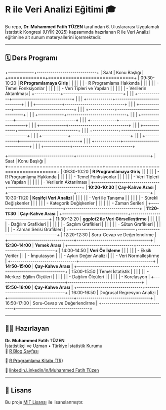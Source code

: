# R ile Veri Analizi Eğitimi 🎓

Bu repo, **Dr. Muhammed Fatih TÜZEN** tarafından 6. Uluslararası Uygulamalı İstatistik Kongresi (UYİK-2025) kapsamında hazırlanan R ile Veri Analizi eğitimine ait sunum materyallerini içermektedir.

------------------------------------------------------------------------

## 🗓️ Ders Programı

+-------------+------------------------------+
| Saat        | Konu Başlığı                 |
+=============+==============================+
| 09:30-10:20 | **R Programlamaya Giriş**    |
|             |                              |
|             | -   R Programlama Hakkında   |
|             |                              |
|             | -   Temel Fonksiyonlar       |
|             |                              |
|             | -   Veri Tipleri ve Yapıları |
|             |                              |
|             | -   Verilerin Aktarılması    |
+-------------+------------------------------+
|             |                              |
+-------------+------------------------------+
|             |                              |
+-------------+------------------------------+
|             |                              |
+-------------+------------------------------+
|             |                              |
+-------------+------------------------------+
|             |                              |
+-------------+------------------------------+
|             |                              |
+-------------+------------------------------+
|             |                              |
+-------------+------------------------------+
|             |                              |
+-------------+------------------------------+
|             |                              |
+-------------+------------------------------+
|             |                              |
+-------------+------------------------------+
|             |                              |
+-------------+------------------------------+
|             |                              |
+-------------+------------------------------+
|             |                              |
+-------------+------------------------------+
|             |                              |
+-------------+------------------------------+
|             |                              |
+-------------+------------------------------+

+---------------------------------+-------------------------------------+
| Saat                            | Konu Başlığı                        |
+=================================+=====================================+
| 09:30-10:20                     | **R Programlamaya Giriş**           |
|                                 |                                     |
|                                 | -   R Programlama Hakkında          |
|                                 |                                     |
|                                 | -   Temel Fonksiyonlar              |
|                                 |                                     |
|                                 | -   Veri Tipleri ve Yapıları        |
|                                 |                                     |
|                                 | -   Verilerin Aktarılması           |
+---------------------------------+-------------------------------------+
| **10:20-10:30**                 | **Çay-Kahve Arası**                 |
+---------------------------------+-------------------------------------+
| 10:30-11:20                     | **Keşifçi Veri Analizi**            |
|                                 |                                     |
|                                 | -   Veri ile Tanışma                |
|                                 |                                     |
|                                 | -   Sürekli Değişkenler             |
|                                 |                                     |
|                                 | -   Kategorik Değişkenler           |
|                                 |                                     |
|                                 | -   Zaman Serileri                  |
+---------------------------------+-------------------------------------+
| **11:20-11:30**                 | **Çay-Kahve Arası**                 |
+---------------------------------+-------------------------------------+
| 11:30-12:20                     | **ggplot2 ile Veri Görselleştirme** |
|                                 |                                     |
|                                 | -   Dağılım Grafikleri              |
|                                 |                                     |
|                                 | -   Saçılım Grafikleri              |
|                                 |                                     |
|                                 | -   Sütun Grafikleri                |
|                                 |                                     |
|                                 | -   Zaman Serisi Grafikleri         |
+---------------------------------+-------------------------------------+
| 12:20-12:30                     | Soru-Cevap ve Değerlendirme         |
+---------------------------------+-------------------------------------+
| **12:30-14:00**                 | **Yemek Arası**                     |
+---------------------------------+-------------------------------------+
| 14:00-14:50                     | **Veri Ön İşleme**                  |
|                                 |                                     |
|                                 | -   Eksik Veriler                   |
|                                 | -   İmputasyon                      |
|                                 | -   Aykırı Değer Analizi            |
|                                 | -   Veri Normalleştirme             |
+---------------------------------+-------------------------------------+
| **14:50-15:00**                 | **Çay-Kahve Arası**                 |
+---------------------------------+-------------------------------------+
| 15:00-15:50                     | Temel İstatistik                    |
|                                 |                                     |
|                                 | -   Merkezi Eğilim Ölçüleri         |
|                                 |                                     |
|                                 | -   Dağılım Ölçüleri                |
|                                 |                                     |
|                                 | -   Korelasyon                      |
+---------------------------------+-------------------------------------+
| **15:50-16:00**                 | **Çay-Kahve Arası**                 |
+---------------------------------+-------------------------------------+
| 16:00-16:50                     | Doğrusal Regresyon Analizi          |
+---------------------------------+-------------------------------------+
| 16:50-17:00                     | Soru-Cevap ve Değerlendirme         |
+---------------------------------+-------------------------------------+

------------------------------------------------------------------------

## 👨‍🏫 Hazırlayan

**Dr. Muhammed Fatih TÜZEN**\
İstatistikçi ve Uzman • Türkiye İstatistik Kurumu\
🔗 [R Blog Sayfası](https://mfatihtuzen.netlify.app/)

🔗 [R Programlama Kitabı (TR)](https://rprogramlama.netlify.app)

🔗 [linkedin.](https://www.linkedin.com/in/fatihtuzen)[Linkedin](https://www.linkedin.com/in/fatihtuzen)[/in/](https://www.linkedin.com/in/fatihtuzen)[Muhammed Fatih Tüzen](https://www.linkedin.com/in/dr-m-fatih-t-2b2a4328/)

------------------------------------------------------------------------

## 📝 Lisans

Bu proje [MIT Lisansı](LICENSE) ile lisanslanmıştır.
